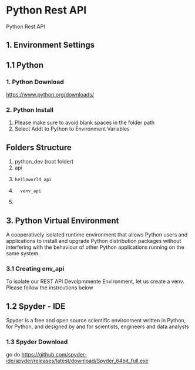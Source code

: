 # Python Rest API
Python Rest API

## 1. Environment Settings

## 1.1 Python 
### 1. Python Download
https://www.python.org/downloads/

### 2. Python Install
1. Please make sure to avoid blank spaces in the folder path
2. Select Addt to Python to Environment Variables

## Folders Structure
1. python_dev (root folder)
2.   api
3.     helloworld_api
4.       venv_api
5.  

## 3. Python Virtual Environment
A cooperatively isolated runtime environment that allows Python users and applications to install and upgrade Python distribution packages without interfering with the behaviour of other Python applications running on the same system.
### 3.1 Creating env_api
To isolate our REST API Devolpmmente Environment, let us create a venv. Please follow the instrcutions below

## 1.2 Spyder - IDE
Spyder is a free and open source scientific environment written in Python, for Python, and designed by and for scientists, engineers and data analysts

### 1.3 Spyder Download
go do https://github.com/spyder-ide/spyder/releases/latest/download/Spyder_64bit_full.exe
